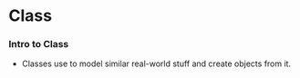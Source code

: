 # Class

### Intro to Class
- Classes use to model similar real-world stuff and create objects from it.
